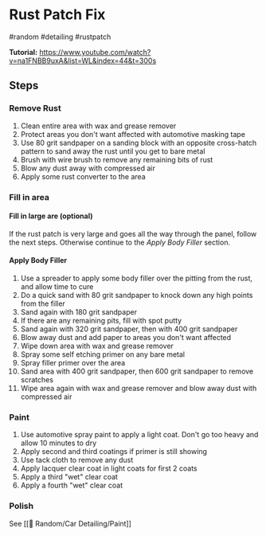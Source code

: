 # Rust Patch Fix
#random #detailing #rustpatch

**Tutorial:** https://www.youtube.com/watch?v=na1FNBB9uxA&list=WL&index=44&t=300s

## Steps

### Remove Rust
1. Clean entire area with wax and grease remover
2. Protect areas you don't want affected with automotive masking tape
3. Use 80 grit sandpaper on a sanding block with an opposite cross-hatch pattern to sand away the rust until you get to bare metal
4. Brush with wire brush to remove any remaining bits of rust
5. Blow any dust away with compressed air
6. Apply some rust converter to the area

### Fill in area
#### Fill in large are (optional)
If the rust patch is very large and goes all the way through the panel, follow the next steps. Otherwise continue to the *Apply Body Filler* section.

#### Apply Body Filler
1. Use a spreader to apply some body filler over the pitting from the rust, and allow time to cure
2. Do a quick sand with 80 grit sandpaper to knock down any high points from the filler
3. Sand again with 180 grit sandpaper
4. If there are any remaining pits, fill with spot putty
5. Sand again with 320 grit sandpaper, then with 400 grit sandpaper
6. Blow away dust and add paper to areas you don't want affected
7. Wipe down area with wax and grease remover
8. Spray some self etching primer on any bare metal
9. Spray filler primer over the area
10. Sand area with 400 grit sandpaper, then 600 grit sandpaper to remove scratches
11. Wipe area again with wax and grease remover and blow away dust with compressed air

### Paint
1. Use automotive spray paint to apply a light coat. Don't go too heavy and allow 10 minutes to dry
2. Apply second and third coatings if primer is still showing
3. Use tack cloth to remove any dust
4. Apply lacquer clear coat in light coats for first 2 coats
5. Apply a third "wet" clear coat
6. Apply a fourth "wet" clear coat

### Polish
See [[🎲 Random/Car Detailing/Paint]]
